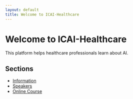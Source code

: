 ```yaml
---
layout: default
title: Welcome to ICAI-Healthcare
---
```


# Welcome to ICAI-Healthcare  
This platform helps healthcare professionals learn about AI.

## Sections  
- [Information](information.md)  
- [Speakers](speakers.md)  
- [Online Course](online-course.md)  
